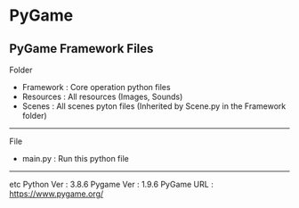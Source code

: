 # PyGame
PyGame Framework Files
-------------------------------------
Folder
* Framework : Core operation python files
* Resources : All resources (Images, Sounds)
* Scenes : All scenes pyton files (Inherited by Scene.py in the Framework folder)
-------------------------------------
File
* main.py : Run this python file
-------------------------------------
etc
Python Ver : 3.8.6 
Pygame Ver : 1.9.6 
PyGame URL : https://www.pygame.org/